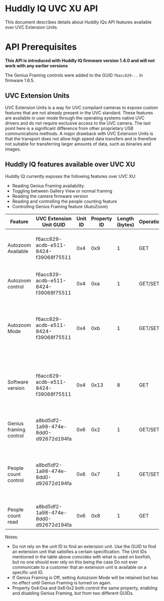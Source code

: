 # Huddly IQ UVC XU API

This document describes details about Huddly IQs API features available over UVC Extension Units. 

# API Prerequisites

**This API is introduced with Huddly IQ firmware version 1.4.0 and will not work with any earlier versions**

The Genius Framing controls were added to the GUID `f6acc829-..` in firmware 1.6.5.

## UVC Extension Units
UVC Extension Units is a way for UVC compliant cameras to expose custom features that are not already present in the UVC standard. These features are available in user mode through the operating systems native UVC drivers and do not require exclusive access to the UVC camera. The last point here is a significant difference from other proprietary USB communications methods. A major drawback with UVC Extension Units is that the transport does not allow high speed data transfers and is therefore not suitable for transferring larger amounts of data, such as binaries and images.

## Huddly IQ features available over UVC XU

Huddly IQ currently exposes the following features over UVC XU:

* Reading Genius Framing availability
* Toggling between Gallery View or normal framing
* Reading the camera firmware version
* Reading and controlling the people counting feature
* Controlling Genius Framing feature (AutoZoom) 

| Feature                | UVC Extension Unit GUID              | Unit ID  | Property ID | Length (bytes) | Operation | Value |
| ---------------------- | -----------------------------------  | -------- | ----------- | -------------- | --------- | ----- |
| Autozoom Available     | f6acc829-acdb-e511-8424-f39068f75511 |      0x4 | 0x9         | 1              | GET       | 0x0 Genius Framing Unavailable <br>0x1 Genius Framing Available |
| Autozoom control       | f6acc829-acdb-e511-8424-f39068f75511 |      0x4 | 0xa         | 1              | GET/SET   | 0x0 Genius Framing Off <br>0x1 Genius Framing On |
| Autozoom Mode          | f6acc829-acdb-e511-8424-f39068f75511 |      0x4 | 0xb         | 1              | GET/SET   | 0x0 Normal Framing<br>0x1 Gallery View<br>0x2 Gallery Duplicate (for testing) |
| Software version       | f6acc829-acdb-e511-8424-f39068f75511 |      0x4 | 0x13        | 8              | GET       | Semantic version = [Byte 3].[Byte 2].[Byte 1]<br>Note: Byte 0, 4,5,6,7 are proprietary | 
| Genius framing control | a8bd5df2-1a98-474e-8dd0-d92672d194fa |      0x6 | 0x2         | 1              | GET/SET   | 0x0 Genius Framing Off <br>0x1 Genius Framing On |
| People count control   | a8bd5df2-1a98-474e-8dd0-d92672d194fa |      0x6 | 0x7         | 1              | GET/SET   | 0x0 People count Off<br>0x1 People count always on<br>0x2 People count on when streaming |
| People count read      | a8bd5df2-1a98-474e-8dd0-d92672d194fa |      0x6 | 0x8         | 1              | GET       | People count reading 0-255 |


Notes:
* Do not rely on the unit ID to find an extension unit. Use the GUID to find an extension unit that satisfies a certain specification. The Unit IDs mentioned in the table above coincides with what is used on boxfish, but no one should ever rely on this being the case Do not ever communicate to a customer that an extension unit is available on a specific unit ID.
* If Genius Framing is Off, setting Autozoom Mode will be retained but has no effect until Genius Framing is turned on again.
* Property 0x4:0xa and 0x6:0x2 both control the same property, enabling and disabling Genius Framing, but from two different GUIDs.
